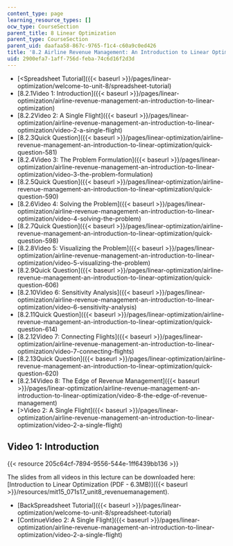```yaml
---
content_type: page
learning_resource_types: []
ocw_type: CourseSection
parent_title: 8 Linear Optimization
parent_type: CourseSection
parent_uid: daafaa58-867c-9765-f1c4-c60a9c0ed426
title: '8.2 Airline Revenue Management: An Introduction to Linear Optimization '
uid: 2900efa7-1aff-756d-feba-74c6d16f2d3d
---
```


*   [\<Spreadsheet Tutorial]({{< baseurl >}}/pages/linear-optimization/welcome-to-unit-8/spreadsheet-tutorial)
*   [8.2.1Video 1: Introduction]({{< baseurl >}}/pages/linear-optimization/airline-revenue-management-an-introduction-to-linear-optimization)
*   [8.2.2Video 2: A Single Flight]({{< baseurl >}}/pages/linear-optimization/airline-revenue-management-an-introduction-to-linear-optimization/video-2-a-single-flight)
*   [8.2.3Quick Question]({{< baseurl >}}/pages/linear-optimization/airline-revenue-management-an-introduction-to-linear-optimization/quick-question-581)
*   [8.2.4Video 3: The Problem Formulation]({{< baseurl >}}/pages/linear-optimization/airline-revenue-management-an-introduction-to-linear-optimization/video-3-the-problem-formulation)
*   [8.2.5Quick Question]({{< baseurl >}}/pages/linear-optimization/airline-revenue-management-an-introduction-to-linear-optimization/quick-question-590)
*   [8.2.6Video 4: Solving the Problem]({{< baseurl >}}/pages/linear-optimization/airline-revenue-management-an-introduction-to-linear-optimization/video-4-solving-the-problem)
*   [8.2.7Quick Question]({{< baseurl >}}/pages/linear-optimization/airline-revenue-management-an-introduction-to-linear-optimization/quick-question-598)
*   [8.2.8Video 5: Visualizing the Problem]({{< baseurl >}}/pages/linear-optimization/airline-revenue-management-an-introduction-to-linear-optimization/video-5-visualizing-the-problem)
*   [8.2.9Quick Question]({{< baseurl >}}/pages/linear-optimization/airline-revenue-management-an-introduction-to-linear-optimization/quick-question-606)
*   [8.2.10Video 6: Sensitivity Analysis]({{< baseurl >}}/pages/linear-optimization/airline-revenue-management-an-introduction-to-linear-optimization/video-6-sensitivity-analysis)
*   [8.2.11Quick Question]({{< baseurl >}}/pages/linear-optimization/airline-revenue-management-an-introduction-to-linear-optimization/quick-question-614)
*   [8.2.12Video 7: Connecting Flights]({{< baseurl >}}/pages/linear-optimization/airline-revenue-management-an-introduction-to-linear-optimization/video-7-connecting-flights)
*   [8.2.13Quick Question]({{< baseurl >}}/pages/linear-optimization/airline-revenue-management-an-introduction-to-linear-optimization/quick-question-620)
*   [8.2.14Video 8: The Edge of Revenue Management]({{< baseurl >}}/pages/linear-optimization/airline-revenue-management-an-introduction-to-linear-optimization/video-8-the-edge-of-revenue-management)
*   [\>Video 2: A Single Flight]({{< baseurl >}}/pages/linear-optimization/airline-revenue-management-an-introduction-to-linear-optimization/video-2-a-single-flight)

Video 1: Introduction
---------------------

{{< resource 205c64cf-7894-9556-544e-1ff6439bb136 >}}

The slides from all videos in this lecture can be downloaded here: [Introduction to Linear Optimization (PDF - 6.3MB)]({{< baseurl >}}/resources/mit15_071s17_unit8_revenuemanagement).

*   [BackSpreadsheet Tutorial]({{< baseurl >}}/pages/linear-optimization/welcome-to-unit-8/spreadsheet-tutorial)
*   [ContinueVideo 2: A Single Flight]({{< baseurl >}}/pages/linear-optimization/airline-revenue-management-an-introduction-to-linear-optimization/video-2-a-single-flight)